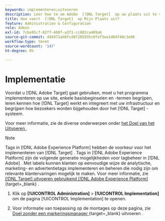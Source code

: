 ```yaml
---
keywords: implementeren;uitvoeren
description: Leer hoe te om Adobe  [!DNL Target]  op uw plaats uit te voeren. Stel uw algemene instellingen, implementatiemethode (AEP Web SDK of at.js) en meer in.
title: Hoe voert  [!DNL Target]  op Mijn Plaats uit?
feature: Administration & Configuration
role: Admin
exl-id: 7cbe95cf-82f7-490f-a3f1-cc882ca489a6
source-git-commit: 484971ab0fcd07205935c0fef3ea1484f40c3e96
workflow-type: tm+mt
source-wordcount: '147'
ht-degree: 0%

---
```


# Implementatie

Voordat u [!DNL Adobe Target] gaat gebruiken, moet u het programma implementeren op uw site, enkele basisbeginselen en -termen begrijpen, leren kennen hoe [!DNL Target] werkt en integreert met uw infrastructuur en begrijpen hoe bezoekers worden bijgehouden door het [!DNL Target] -systeem.

Voor meer informatie, zie de diverse onderwerpen onder [ het Doel van het Uitvoeren ](/help/main/c-implementing-target/implementing-target.md).

>[!NOTE]
>
>Tags in [!DNL Adobe Experience Platform] hebben de voorkeur voor het implementeren van [!DNL Target] . Tags in [!DNL Adobe Experience Platform] zijn de volgende generatie mogelijkheden voor tagbeheer in [!DNL Adobe] . Met labels kunnen klanten op eenvoudige wijze de analytische, marketing- en advertentietags implementeren en beheren die nodig zijn om relevante klantervaringen mogelijk te maken. Voor meer informatie, zie [  [!DNL Target]  uitvoeren gebruikend  [!DNL Adobe Experience Platform] ](https://experienceleague.adobe.com/docs/target-dev/developer/client-side/at-js-implementation/deploy-at-js/implement-target-using-adobe-launch.html){target=_blank} .

1. Klik op **[!UICONTROL Administration]** > **[!UICONTROL Implementation]** om de pagina [!UICONTROL Implementation] te openen.

1. Voor informatie van toepassing op de montages op deze pagina, zie [ Doel zonder een markeringsmanager ](https://experienceleague.adobe.com/docs/target-dev/developer/client-side/at-js-implementation/deploy-at-js/implement-target-without-a-tag-manager.html){target=_blank} uitvoeren .
